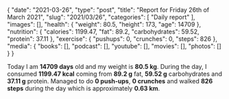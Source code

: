 {
    "date": "2021-03-26",
    "type": "post",
    "title": "Report for Friday 26th of March 2021",
    "slug": "2021\/03\/26",
    "categories": [
        "Daily report"
    ],
    "images": [],
    "health": {
        "weight": 80.5,
        "height": 173,
        "age": 14709
    },
    "nutrition": {
        "calories": 1199.47,
        "fat": 89.2,
        "carbohydrates": 59.52,
        "protein": 37.11
    },
    "exercise": {
        "pushups": 0,
        "crunches": 0,
        "steps": 826
    },
    "media": {
        "books": [],
        "podcast": [],
        "youtube": [],
        "movies": [],
        "photos": []
    }
}

Today I am <strong>14709 days</strong> old and my weight is <strong>80.5 kg</strong>. During the day, I consumed <strong>1199.47 kcal</strong> coming from <strong>89.2 g</strong> fat, <strong>59.52 g</strong> carbohydrates and <strong>37.11 g</strong> protein. Managed to do <strong>0 push-ups</strong>, <strong>0 crunches</strong> and walked <strong>826 steps</strong> during the day which is approximately <strong>0.63 km</strong>.